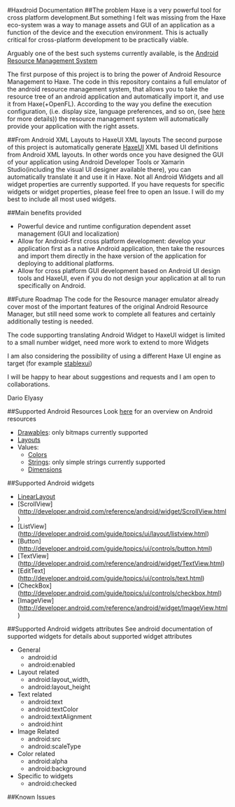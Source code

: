 #Haxdroid Documentation
##The problem
Haxe is a very powerful tool for cross platform development.But something I felt was missing from the Haxe eco-system was 
a way to manage assets and GUI of an application as a function of the device and the execution environment. This is actually critical for cross-platform 
development to be practically viable.

Arguably one of the best such systems currently available, is the [Android Resource Management System](http://developer.android.com/guide/topics/resources/overview.html)

The first purpose of this project is to bring the power of Android Resource Management to Haxe. The code in this repository contains a full emulator of the android resource management system,
that allows you to take the resource tree of an android application and automatically import it, and use it from Haxe(+OpenFL). According to the way you define the execution configuration, 
(i.e. display size, language preferences, and so on, (see [here](http://developer.android.com/guide/topics/resources/providing-resources.html) for more details)) the resource management 
system will automatically provide your application with the right assets.

##From Android XML Layouts to HaxeUI XML layouts
The second purpose of this project is automatically generate [HaxeUI](http://haxeui.org/) XML based UI definitions from Android XML layouts. In other words
once you have designed the GUI of your application using Android Developer Tools or Xamarin Studio(including the visual UI designer available there),
you can automatically translate it and use it in Haxe. Not all Android Widgets and all widget properties are currently supported. If you have requests for specific widgets or widget properties,
please feel free to open an Issue. I will do my best to include all most used widgets.


##Main benefits provided
- Powerful device and runtime configuration dependent asset management (GUI and localization)
- Allow for Android-first cross platform development: develop your application first as a native Android application, then take the resources and import them directly in the haxe version of the
 application for deploying to additional platforms.
- Allow for cross platform GUI development based on Android UI design tools and HaxeUI, even if you do not design your application at all to run specifically on Android.


##Future Roadmap
The code for the Resource manager emulator already cover most of the important features of the original Android Resource Manager, but still need some work to complete
all features and certainly additionally testing is needed.

The code supporting translating Android Widget to HaxeUI widget is limited to a small number widget, need more work to extend to more Widgets

I am also considering the possibility of using a different Haxe UI engine as target (for example [stablexui](https://github.com/RealyUniqueName/StablexUI))

I will be happy to hear about suggestions and requests and I am open to collaborations.

Dario Elyasy

##Supported Android Resources
Look [here](http://developer.android.com/guide/topics/resources/providing-resources.html) for an overview on Android resources 
- [Drawables](http://developer.android.com/guide/topics/resources/drawable-resource.html):  only bitmaps currently supported
- [Layouts](http://developer.android.com/guide/topics/resources/layout-resource.html)
- Values:
	- [Colors](http://developer.android.com/guide/topics/resources/more-resources.html#Color)
	- [Strings](http://developer.android.com/guide/topics/resources/string-resource.html): only simple strings currently supported
	- [Dimensions](http://developer.android.com/guide/topics/resources/more-resources.html#Dimension)

##Supported Android widgets
- [LinearLayout](http://developer.android.com/guide/topics/ui/layout/linear.html)
- [ScrollView] (http://developer.android.com/reference/android/widget/ScrollView.html)
- [ListView] (http://developer.android.com/guide/topics/ui/layout/listview.html)
- [Button] (http://developer.android.com/guide/topics/ui/controls/button.html)
- [TextView] (http://developer.android.com/reference/android/widget/TextView.html)
- [EditText] (http://developer.android.com/guide/topics/ui/controls/text.html)
- [CheckBox] (http://developer.android.com/guide/topics/ui/controls/checkbox.html)
- [ImageView] (http://developer.android.com/reference/android/widget/ImageView.html)


##Supported Android widgets attributes
See android documentation of supported widgets for details about supported widget attributes
- General
	- android:id
	- android:enabled
- Layout related
	- android:layout_width,
	- android:layout_height
- Text related
	- android:text
	- android:textColor
	- android:textAlignment
	- android:hint
- Image Related	
	- android:src
	- android:scaleType
- Color related
	- android:alpha
	- android:background
- Specific to widgets
	- android:checked

##Known Issues
